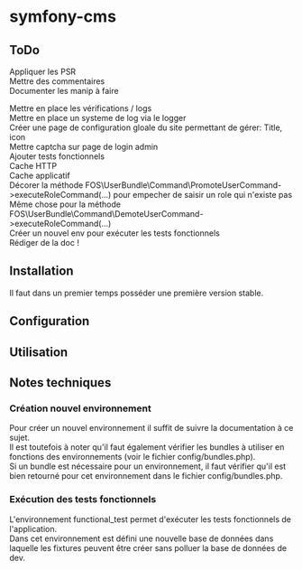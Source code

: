 # symfony-cms

## ToDo

Appliquer les PSR  
Mettre des commentaires  
Documenter les manip à faire  

Mettre en place les vérifications / logs  
Mettre en place un systeme de log via le logger  
Créer une page de configuration gloale du site permettant de gérer: Title, icon  
Mettre captcha sur page de login admin  
Ajouter tests fonctionnels  
Cache HTTP  
Cache applicatif  
Décorer la méthode FOS\UserBundle\Command\PromoteUserCommand->executeRoleCommand(...) pour empecher de saisir un role qui n'existe pas  
Même chose pour la méthode FOS\UserBundle\Command\DemoteUserCommand->executeRoleCommand(...)  
Créer un nouvel env pour exécuter les tests fonctionnels  
Rédiger de la doc !  

## Installation

Il faut dans un premier temps posséder une première version stable.

## Configuration

## Utilisation

## Notes techniques

### Création nouvel environnement

Pour créer un nouvel environnement il suffit de suivre la documentation à ce sujet.  
Il est toutefois à noter qu'il faut également vérifier les bundles à utiliser en fonctions des environnements (voir le fichier config/bundles.php).  
Si un bundle est nécessaire pour un environnement, il faut vérifier qu'il est bien retourné pour cet environnement dans le fichier config/bundles.php.  

### Exécution des tests fonctionnels

L'environnement functional_test permet d'exécuter les tests fonctionnels de l'application.  
Dans cet environnement est défini une nouvelle base de données dans laquelle les fixtures peuvent être créer sans polluer la base de données de dev.  
